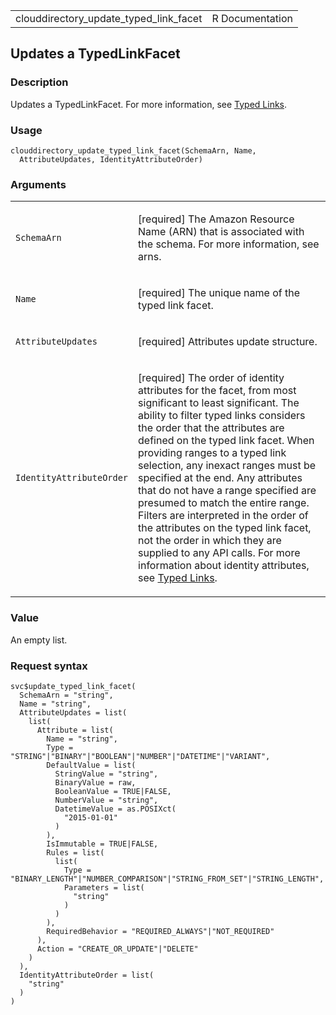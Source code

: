 <table style="width: 100%;">
<tbody>
<tr class="odd">
<td>clouddirectory_update_typed_link_facet</td>
<td style="text-align: right;">R Documentation</td>
</tr>
</tbody>
</table>

## Updates a TypedLinkFacet

### Description

Updates a TypedLinkFacet. For more information, see [Typed
Links](https://docs.aws.amazon.com/clouddirectory/latest/developerguide/directory_objects_links.html#directory_objects_links_typedlink).

### Usage

    clouddirectory_update_typed_link_facet(SchemaArn, Name,
      AttributeUpdates, IdentityAttributeOrder)

### Arguments

<table>
<colgroup>
<col style="width: 35%" />
<col style="width: 65%" />
</colgroup>
<tbody>
<tr class="odd">
<td><code
id="clouddirectory_update_typed_link_facet_:_SchemaArn">SchemaArn</code></td>
<td><p>[required] The Amazon Resource Name (ARN) that is associated with
the schema. For more information, see arns.</p></td>
</tr>
<tr class="even">
<td><code
id="clouddirectory_update_typed_link_facet_:_Name">Name</code></td>
<td><p>[required] The unique name of the typed link facet.</p></td>
</tr>
<tr class="odd">
<td><code
id="clouddirectory_update_typed_link_facet_:_AttributeUpdates">AttributeUpdates</code></td>
<td><p>[required] Attributes update structure.</p></td>
</tr>
<tr class="even">
<td><code
id="clouddirectory_update_typed_link_facet_:_IdentityAttributeOrder">IdentityAttributeOrder</code></td>
<td><p>[required] The order of identity attributes for the facet, from
most significant to least significant. The ability to filter typed links
considers the order that the attributes are defined on the typed link
facet. When providing ranges to a typed link selection, any inexact
ranges must be specified at the end. Any attributes that do not have a
range specified are presumed to match the entire range. Filters are
interpreted in the order of the attributes on the typed link facet, not
the order in which they are supplied to any API calls. For more
information about identity attributes, see <a
href="https://docs.aws.amazon.com/clouddirectory/latest/developerguide/directory_objects_links.html#directory_objects_links_typedlink">Typed
Links</a>.</p></td>
</tr>
</tbody>
</table>

### Value

An empty list.

### Request syntax

    svc$update_typed_link_facet(
      SchemaArn = "string",
      Name = "string",
      AttributeUpdates = list(
        list(
          Attribute = list(
            Name = "string",
            Type = "STRING"|"BINARY"|"BOOLEAN"|"NUMBER"|"DATETIME"|"VARIANT",
            DefaultValue = list(
              StringValue = "string",
              BinaryValue = raw,
              BooleanValue = TRUE|FALSE,
              NumberValue = "string",
              DatetimeValue = as.POSIXct(
                "2015-01-01"
              )
            ),
            IsImmutable = TRUE|FALSE,
            Rules = list(
              list(
                Type = "BINARY_LENGTH"|"NUMBER_COMPARISON"|"STRING_FROM_SET"|"STRING_LENGTH",
                Parameters = list(
                  "string"
                )
              )
            ),
            RequiredBehavior = "REQUIRED_ALWAYS"|"NOT_REQUIRED"
          ),
          Action = "CREATE_OR_UPDATE"|"DELETE"
        )
      ),
      IdentityAttributeOrder = list(
        "string"
      )
    )
